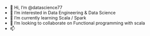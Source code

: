 - 👋 Hi, I’m @datascience77
- 👀 I’m interested in Data Engineering & Data Science
- 🌱 I’m currently learning Scala / Spark 
- 💞️ I’m looking to collaborate on  Functional programming with scala
- 📫

<!---
veribilimi77/veribilimi77 is a ✨ special ✨ repository because its `README.md` (this file) appears on your GitHub profile.
You can click the Preview link to take a look at your changes.
--->
